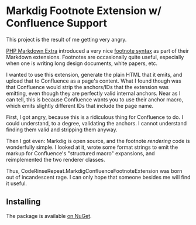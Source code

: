 # Markdig Footnote Extension w/ Confluence Support

This project is the result of me getting very angry.

[PHP Markdown Extra][phpmde] introduced a very nice [footnote
syntax][phpmde-footnotes] as part of their Markdown extensions. Footnotes are
occasionally quite useful, especially when one is writing long design documents,
white papers, etc.

I wanted to use this extension, generate the plain HTML that it emits, and
upload that to Confluence as a page's content. What I found though was that
Confluence would strip the anchors/IDs that the extension was emitting, even
though they are perfectly valid internal anchors. Near as I can tell, this is
because Confluence wants you to use their anchor macro, which emits slightly
different IDs that include the page name.

First, I got angry, because this is a ridiculous thing for Confluence to do. I
could understand, to a degree, validating the anchors. I cannot understand
finding them valid and stripping them anyway.

Then I got even: Markdig is open source, and the footnote *rendering* code is
wonderfully simple. I looked at it, wrote some format strings to emit the markup
for Confluence's "structured macro" expansions, and reimplemented the two
renderer classes.

Thus, CodeRinseRepeat.MarkdigConfluenceFootnoteExtension was born out of
incandescent rage. I can only hope that someone besides me will find it useful.

[phpmde]: https://michelf.ca/projects/php-markdown/extra
[phpmde-footnotes]: https://michelf.ca/projects/php-markdown/extra/#footnotes

## Installing

The package is available [on NuGet][nuget].

[nuget]: https://nuget.org/packages/CodeRinseRepeat.MarkdigConfluenceFootnoteExtension